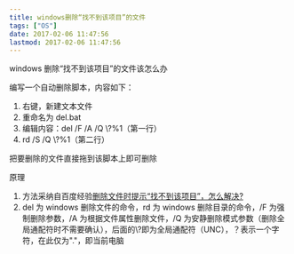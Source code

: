 ```yaml
---
title: windows删除“找不到该项目”的文件
tags: ["OS"]
date: 2017-02-06 11:47:56
lastmod: 2017-02-06 11:47:56
---
```


windows 删除“找不到该项目”的文件该怎么办

<!-- more -->

编写一个自动删除脚本，内容如下：

1. 右键，新建文本文件
2. 重命名为 del.bat
3. 编辑内容：del /F /A /Q \\?\%1（第一行）
4. rd /S /Q \\?\%1（第二行）

把要删除的文件直接拖到该脚本上即可删除

原理

1. 方法采纳自百度经验[删除文件时提示“找不到该项目”，怎么解决?](http://jingyan.baidu.com/article/e4d08ffdf5ab470fd2f60df4.html)
2. del 为 windows 删除文件的命令，rd 为 windows 删除目录的命令，/F 为强制删除参数，/A 为根据文件属性删除文件，/Q 为安静删除模式参数（删除全局通配符时不需要确认），后面的\\?即为全局通配符（UNC），？表示一个字符，在此仅为"."，即当前电脑
